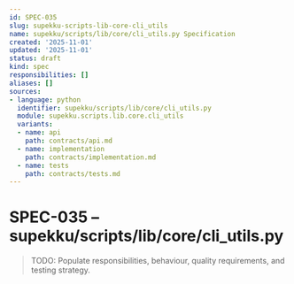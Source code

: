 ```yaml
---
id: SPEC-035
slug: supekku-scripts-lib-core-cli_utils
name: supekku/scripts/lib/core/cli_utils.py Specification
created: '2025-11-01'
updated: '2025-11-01'
status: draft
kind: spec
responsibilities: []
aliases: []
sources:
- language: python
  identifier: supekku/scripts/lib/core/cli_utils.py
  module: supekku.scripts.lib.core.cli_utils
  variants:
  - name: api
    path: contracts/api.md
  - name: implementation
    path: contracts/implementation.md
  - name: tests
    path: contracts/tests.md
---
```


# SPEC-035 – supekku/scripts/lib/core/cli_utils.py

> TODO: Populate responsibilities, behaviour, quality requirements, and testing strategy.
